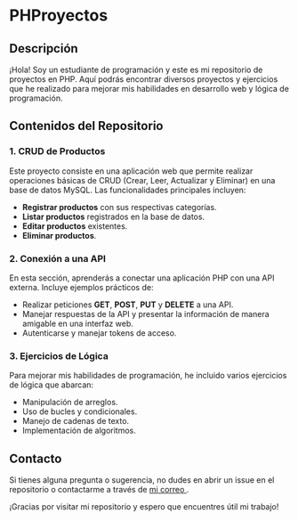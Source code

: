 # PHProyectos

## Descripción

¡Hola! Soy un estudiante de programación y este es mi repositorio de proyectos en PHP. Aquí podrás encontrar diversos proyectos y ejercicios que he realizado para mejorar mis habilidades en desarrollo web y lógica de programación. 

## Contenidos del Repositorio

### 1. CRUD de Productos

Este proyecto consiste en una aplicación web que permite realizar operaciones básicas de CRUD (Crear, Leer, Actualizar y Eliminar) en una base de datos MySQL. Las funcionalidades principales incluyen:

- **Registrar productos** con sus respectivas categorías.
- **Listar productos** registrados en la base de datos.
- **Editar productos** existentes.
- **Eliminar productos**.

### 2. Conexión a una API

En esta sección, aprenderás a conectar una aplicación PHP con una API externa. Incluye ejemplos prácticos de:

- Realizar peticiones **GET**, **POST**, **PUT** y **DELETE** a una API.
- Manejar respuestas de la API y presentar la información de manera amigable en una interfaz web.
- Autenticarse y manejar tokens de acceso.

### 3. Ejercicios de Lógica

Para mejorar mis habilidades de programación, he incluido varios ejercicios de lógica que abarcan:

- Manipulación de arreglos.
- Uso de bucles y condicionales.
- Manejo de cadenas de texto.
- Implementación de algoritmos.

## Contacto

Si tienes alguna pregunta o sugerencia, no dudes en abrir un issue en el repositorio o contactarme a través de [mi correo ](juancamilog9911@gmail.com).

¡Gracias por visitar mi repositorio y espero que encuentres útil mi trabajo!
